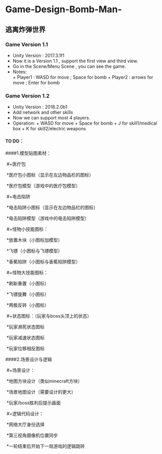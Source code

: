 # Game-Design-Bomb-Man- #
## 逃离炸弹世界 ##

### Game Version 1.1 ###
* Unity Version : 2017.3.1f1
* Now it is a Version 1.1 , support the first view and third view.
* Go in the Scene/Menu Scene , you can see the game.
* Notes:  
      + Player1 : WASD for move ; Space for bomb
      + Player2 : arrows for move ; Enter for bomb

### Game Version 1.2 ###
* Unity Version : 2018.2.0b1
* Add network and other skills
* Now we can support most 4 players.
* Operation:
      + WASD for move
      + Space for bomb
      + J     for skill1/medical box
      + K     for skill2/electric weapons
#### TO DO： ####

####1.模型贴图素材：

​	#+医疗包

​		*医疗包小图标（显示在左边物品栏的图标）

​		*医疗包模型（游戏中的医疗包模型）

​	#+电击陷阱

​		*电击陷阱小图标（显示在左边物品栏的图标）

​		*电击陷阱模型（游戏中的电击陷阱模型）

​	#+怪物小技能图标：

​		*放置木块（小图标加模型）

​		*飞镖（小图标与飞镖模型）

​		*香蕉陷阱（小图标与香蕉陷阱模型）

​	#+怪物大技能图标：

​		*刷新重置（小图标）

​		*飞镖旋舞（小图标）

​		*两极反转（小图标）

​	#+状态图标：（玩家与boss头顶上的状态）

​		*玩家濒死状态图标

​		*玩家减速状态图标

​		*玩家位移相反图标

####2.场景设计与逻辑

​	#+场景设计：

​		*地图方块设计（类似minecraft方块）

​		*场景地图设计（需要设计的更大）

​		*玩家/boss胜利后提示画面

​	#+逻辑代码设计：

​		*网络大厅身份选择

​		*第三视角摄像机位置同步

​		*一轮结束后开始下一局游戏的逻辑跳转